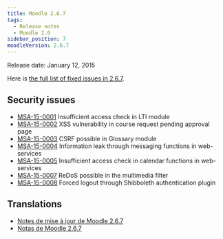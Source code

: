 ```yaml
---
title: Moodle 2.6.7
tags:
  - Release notes
  - Moodle 2.6
sidebar_position: 7
moodleVersion: 2.6.7
---
```


Release date: January 12, 2015

Here is [the full list of fixed issues in 2.6.7](https://tracker.moodle.org/secure/IssueNavigator!executeAdvanced.jspa?jqlQuery=project+%3D+mdl+AND+resolution+%3D+fixed+AND+fixVersion+in+%28%222.6.7%22%29+ORDER+BY+priority+DESC&runQuery=true&clear=true).

## Security issues

- [MSA-15-0001](https://moodle.org/mod/forum/discuss.php?d=278611) Insufficient access check in LTI module
- [MSA-15-0002](https://moodle.org/mod/forum/discuss.php?d=278612) XSS vulnerability in course request pending approval page
- [MSA-15-0003](https://moodle.org/mod/forum/discuss.php?d=278613) CSRF possible in Glossary module
- [MSA-15-0004](https://moodle.org/mod/forum/discuss.php?d=278614) Information leak through messaging functions in web-services
- [MSA-15-0005](https://moodle.org/mod/forum/discuss.php?d=278615) Insufficient access check in calendar functions in web-services
- [MSA-15-0007](https://moodle.org/mod/forum/discuss.php?d=278617) ReDoS possible in the multimedia filter
- [MSA-15-0008](https://moodle.org/mod/forum/discuss.php?d=278618) Forced logout through Shibboleth authentication plugin

## Translations

- [Notes de mise à jour de Moodle 2.6.7](https://docs.moodle.org/fr/Notes_de_mise_à_jour_de_Moodle_2.6.7)
- [Notas de Moodle 2.6.7](https://docs.moodle.org/es/Notas_de_Moodle_2.6.7)
